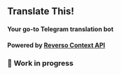 ## Translate This!
#### Your go-to Telegram translation bot
#### Powered by [Reverso Context API](https://github.com/flagist0/reverso_context_api)


### 🚠 **Work in progress**